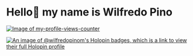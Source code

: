 
# Hello👋 my name is Wilfredo Pino

[![Image of my-profile-views-counter](https://github.com/gayanvoice/my-profile-views-counter/blob/master/svg/wilfredopinom/badge.svg)](https://github.com/gayanvoice/my-profile-views-counter/blob/master/readme/wilfredopinom/week.md)


<!--
**wilfredopinom/wilfredopinom** is a ✨ _special_ ✨ repository because its `README.md` (this file) appears on your GitHub profile.

Here are some ideas to get you started:

- 🔭 I’m currently working on ...
- 🌱 I’m currently learning ...
- 👯 I’m looking to collaborate on ...
- 🤔 I’m looking for help with ...
- 💬 Ask me about ...
- 📫 How to reach me: ...
- 😄 Pronouns: ...
- ⚡ Fun fact: ...
-->
[![An image of @wilfredopinom's Holopin badges, which is a link to view their full Holopin profile](https://holopin.me/wilfredopinom)](https://holopin.io/@wilfredopinom)
